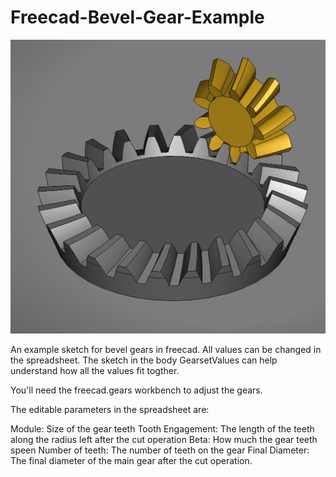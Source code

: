 # Freecad-Bevel-Gear-Example
![alt text](SpurGearExampleThumbnail.png)

An example sketch for bevel gears in freecad. All values can be changed in the spreadsheet. The sketch in the body GearsetValues can help understand how all the values fit togther.

You'll need the freecad.gears workbench to adjust the gears.


The editable parameters in the spreadsheet are:

Module: Size of the gear teeth
Tooth Engagement: The length of the teeth along the radius left after the cut operation
Beta: How much the gear teeth speen
Number of teeth: The number of teeth on the gear
Final Diameter: The final diameter of the main gear after the cut operation.
